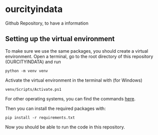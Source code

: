 # ourcityindata
Github Repository, to have a information 

## Setting up the virtual environment
To make sure we use the same packages, you should create a virtual environment. Open a terminal, go to the root directory of this repository (OURCITYINDATA) and run

```
python -m venv venv
```

Activate the virtual environment in the terminal with (for Windows)
```
venv/Scripts/Activate.ps1
```
For other operating systems, you can find the commands [here](https://docs.python.org/3/library/venv.html).

Then you can install the required packages with:
```
pip install -r requirements.txt
```

Now you should be able to run the code in this repository.